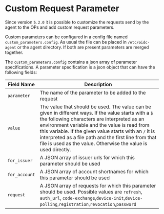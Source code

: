 # Custom Request Parameter

Since version `5.2.0` it is possible to customize the requests send by the agent to the OPs and add custom request
parameters.

Custom parameters can be configured in a config file named `custom_parameters.config`. As usual the file can be placed
in `/etc/oidc-agent` or the agent directory. If both are present parameters are merged together.

The `custom_parameters.config` contains a json array of parameter specifications. A parameter specification is a json
object that can have the following fields:

| Field Name    | Description                                                                                                                                                                                                                                                                                                                                                                                |
|---------------|--------------------------------------------------------------------------------------------------------------------------------------------------------------------------------------------------------------------------------------------------------------------------------------------------------------------------------------------------------------------------------------------|
| `parameter`   | The name of the parameter to be added to the request                                                                                                                                                                                                                                                                                                                                       |
| `value`       | The value that should be used. The value can be given in different ways. If the value starts with a `$` the following characters are interpreted as an environment variable and the value is read from this variable. If the given value starts with an `/` it is interpreted as a file path and the first line from that file is used as the value. Otherwise the value is used directly. |
| `for_issuer`  | A JSON array of issuer urls for which this parameter should be used                                                                                                                                                                                                                                                                                                                        |
| `for_account` | A JSON array of account shortnames for which this parameter should be used                                                                                                                                                                                                                                                                                                                 |
| `request`     | A JSON array of requests for which this parameter should be used. Possible values are `refresh`, `auth_url`, `code-exchange`,`device-init`,`device-polling`,`registration`,`revocation`,`password`                                                                                                                                                                                         |
